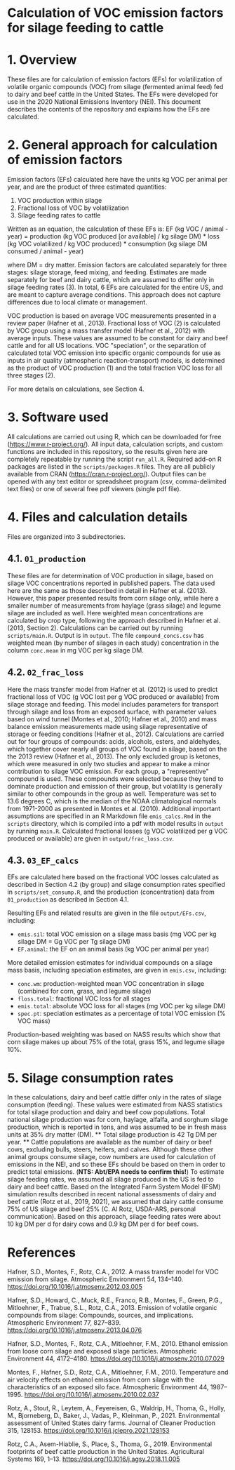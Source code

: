 # Calculation of VOC emission factors for silage feeding to cattle

# 1. Overview
These files are for calculation of emission factors (EFs) for volatilization of volatile organic compounds (VOC) from silage (fermented animal feed) fed to dairy and beef cattle in the United States.
The EFs were developed for use in the 2020 National Emissions Inventory (NEI). 
This document describes the contents of the repository and explains how the EFs are calculated.

# 2. General approach for calculation of emission factors
Emission factors (EFs) calculated here have the units kg VOC per animal per year, and are the product of three estimated quantities:
1. VOC production within silage
2. Fractional loss of VOC by volatilization
3. Silage feeding rates to cattle

Written as an equation, the calculation of these EFs is:
EF (kg VOC / animal - year) = 
  production (kg VOC produced [or available] / kg silage DM) * 
  loss (kg VOC volatilized / kg VOC produced) *
  consumption (kg silage DM consumed / animal - year)

where DM = dry matter.
Emission factors are calculated separately for three stages: silage storage, feed mixing, and feeding.
Estimates are made separately for beef and dairy cattle, which are assumed to differ only in silage feeding rates (3).
In total, 6 EFs are calculated for the entire US, and are meant to capture average conditions.
This approach does not capture differences due to local climate or management.

VOC production is based on average VOC measurements presented in a review paper (Hafner et al., 2013).
Fractional loss of VOC (2) is calculated by VOC group using a mass transfer model (Hafner et al., 2012) with average inputs.
These values are assumed to be constant for dairy and beef cattle and for all US locations.
VOC "speciation", or the separation of calculated total VOC emission into specific organic compounds for use as inputs in air quality (atmospheric reaction-transport) models, is determined as the product of VOC production (1) and the total fraction VOC loss for all three stages (2).

For more details on calculations, see Section 4.

# 3. Software used
All calculations are carried out using R, which can be downloaded for free (https://www.r-project.org/).
All input data, calculation scripts, and custom functions are included in this repository, so the results given here are completely repeatable by running the script `run_all.R`.
Required add-on R packages are listed in the `scripts/packages.R` files.
They are all publicly available from CRAN (https://cran.r-project.org/).
Output files can be opened with any text editor or spreadsheet program (csv, comma-delimited text files) or one of several free pdf viewers (single pdf file).

# 4. Files and calculation details
Files are organized into 3 subdirectories.

## 4.1. `01_production`
These files are for determination of VOC production in silage, based on silage VOC concentrations reported in published papers. 
The data used here are the same as those described in detail in Hafner et al. (2013).
However, this paper presented results from corn silage only, while here a smaller number of measurements from haylage (grass silage) and legume silage are included as well.
Here weighted mean concentrations are calculated by crop type, following the approach described in Hafner et al. (2013, Section 2).
Calculations can be carried out by running `scripts/main.R`.
Output is in `output`.
The file `compound_concs.csv` has weighted mean (by number of silages in each study) concentration in the column `conc.mean` in mg VOC per kg silage DM.

## 4.2. `02_frac_loss`
Here the mass transfer model from Hafner et al. (2012) is used to predict fractional loss of VOC (g VOC lost per g VOC produced or available) from silage storage and feeding.
This model includes parameters for transport through silage and loss from an exposed surface, with parameter values based on wind tunnel (Montes et al., 2010; Hafner et al., 2010) and mass balance emission measurements made using silage representative of storage or feeding conditions (Hafner et al., 2012).
Calculations are carried out for four groups of compounds: acids, alcohols, esters, and aldehydes, which together cover nearly all groups of VOC found in silage, based on the the 2013 review (Hafner et al., 2013).
The only excluded group is ketones, which were measured in only two studies and appear to make a minor contribution to silage VOC emission.
For each group, a "representive" compound is used.
These compounds were selected because they tend to dominate production and emission of their group, but volatility is generally similar to other compounds in the group as well.
Temperature was set to 13.6 degrees C, which is the median of the NOAA climatological normals from 1971-2000 as presented in Montes et al. (2010).
Additional important assumptions are specified in an R Markdown file `emis_calcs.Rmd` in the `scripts` directory, which is compiled into a pdf with model results in `output` by running `main.R`.
Calculated fractional losses (g VOC volatilized per g VOC produced or available) are given in `output/frac_loss.csv`.

## 4.3. `03_EF_calcs`
EFs are calculated here based on the fractional VOC losses calculated as described in Section 4.2 (by group) and silage consumption rates specified in `scripts/set_consump.R`, and the production (concentration) data from `01_production` as described in Section 4.1.

Resulting EFs and related results are given in the file `output/EFs.csv`, including:
* `emis.sil`: total VOC emission on a silage mass basis (mg VOC per kg silage DM = Gg VOC per Tg silage DM)
* `EF.animal`: the EF on an animal basis (kg VOC per animal per year)

More detailed emission estimates for individual compounds on a silage mass basis, including speciation estimates, are given in `emis.csv`, including:
* `conc.wm`: production-weighted mean VOC concentration in silage (combined for corn, grass, and legume silage)
* `floss.total`: fractional VOC loss for all stages
* `emis.total`: absolute VOC loss for all stages (mg VOC per kg silage DM)
* `spec.pt`: speciation estimates as a percentage of total VOC emission (% VOC mass)

Production-based weighting was based on NASS results which show that corn silage makes up about 75% of the total, grass 15%, and legume silage 10%.

# 5. Silage consumption rates
In these calculations, dairy and beef cattle differ only in the rates of silage consumption (feeding).
These values were estimated from NASS statistics for total silage production and dairy and beef cow populations.
Total national silage production was for corn, haylage, alfalfa, and sorghum silage production, which is reported in tons, and was assumed to be in fresh mass units at 35% dry matter (DM).
** Total silage production is 42 Tg DM per year. **
Cattle populations are available as the number of dairy or beef cows, excluding bulls, steers, heifers, and calves. 
Although these other animal groups consume silage, cow numbers are used for calculation of emissions in the NEI, and so these EFs should be based on them in order to predict total emissions.
(**NTS: Abt/EPA needs to confirm this!**)
To estimate silage feeding rates, we assumed all silage produced in the US is fed to dairy and beef cattle.
Based on the Integrated Farm System Model (IFSM) simulation results described in recent national assessments of dairy and beef cattle (Rotz et al., 2019, 2021), we assumed that dairy cattle consume 75% of US silage and beef 25% (C. Al Rotz, USDA-ARS, personal communication).
Based on this approach, silage feeding rates were about 10 kg DM per d for dairy cows and 0.9 kg DM per d for beef cows.

# References
Hafner, S.D., Montes, F., Rotz, C.A., 2012. A mass transfer model for VOC emission from silage. Atmospheric Environment 54, 134–140. https://doi.org/10.1016/j.atmosenv.2012.03.005

Hafner, S.D., Howard, C., Muck, R.E., Franco, R.B., Montes, F., Green, P.G., Mitloehner, F., Trabue, S.L., Rotz, C.A., 2013. Emission of volatile organic compounds from silage: Compounds, sources, and implications. Atmospheric Environment 77, 827–839. https://doi.org/10.1016/j.atmosenv.2013.04.076

Hafner, S.D., Montes, F., Rotz, C.A., Mitloehner, F.M., 2010. Ethanol emission from loose corn silage and exposed silage particles. Atmospheric Environment 44, 4172–4180. https://doi.org/10.1016/j.atmosenv.2010.07.029

Montes, F., Hafner, S.D., Rotz, C.A., Mitloehner, F.M., 2010. Temperature and air velocity effects on ethanol emission from corn silage with the characteristics of an exposed silo face. Atmospheric Environment 44, 1987–1995. https://doi.org/10.1016/j.atmosenv.2010.02.037

Rotz, A., Stout, R., Leytem, A., Feyereisen, G., Waldrip, H., Thoma, G., Holly, M., Bjorneberg, D., Baker, J., Vadas, P., Kleinman, P., 2021. Environmental assessment of United States dairy farms. Journal of Cleaner Production 315, 128153. https://doi.org/10.1016/j.jclepro.2021.128153

Rotz, C.A., Asem-Hiablie, S., Place, S., Thoma, G., 2019. Environmental footprints of beef cattle production in the United States. Agricultural Systems 169, 1–13. https://doi.org/10.1016/j.agsy.2018.11.005
